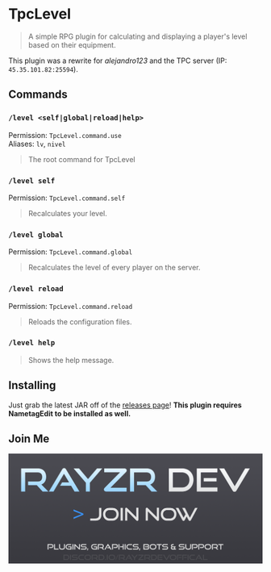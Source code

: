 # TpcLevel

> A simple RPG plugin for calculating and displaying a player's level based on their equipment.

This plugin was a rewrite for *alejandro123* and the TPC server (IP: `45.35.101.82:25594`).

## Commands

### `/level <self|global|reload|help>`
Permission: `TpcLevel.command.use`  
Aliases: `lv`, `nivel`
> The root command for TpcLevel

### `/level self`
Permission: `TpcLevel.command.self`
> Recalculates your level.

### `/level global`
Permission: `TpcLevel.command.global`
> Recalculates the level of every player on the server.

### `/level reload`
Permission: `TpcLevel.command.reload`
> Reloads the configuration files.

### `/level help`
> Shows the help message.

## Installing

Just grab the latest JAR off of the [releases page](https://github.com/Rayzr522/TpcLevels/releases)! **This plugin requires NametagEdit to be installed as well.**

## Join Me

[![Discord Badge](https://github.com/Rayzr522/ProjectResources/raw/master/RayzrDev/badge-small.png)](https://discord.io/rayzrdevofficial)
